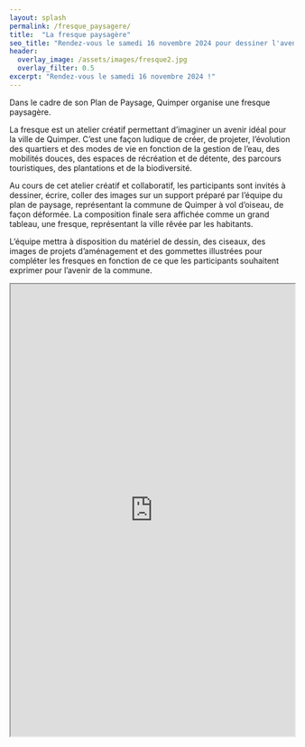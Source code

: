 ```yaml
---
layout: splash
permalink: /fresque_paysagere/
title:  "La fresque paysagère"
seo_title: "Rendez-vous le samedi 16 novembre 2024 pour dessiner l'avenir quimpérois !"
header:
  overlay_image: /assets/images/fresque2.jpg
  overlay_filter: 0.5
excerpt: "Rendez-vous le samedi 16 novembre 2024 !"
---
```


Dans le cadre de son Plan de Paysage, Quimper organise une fresque paysagère. 

La fresque est un atelier créatif permettant d’imaginer un avenir idéal pour la ville de Quimper. 
C’est une façon ludique de créer, de projeter, l’évolution des quartiers et des modes de vie en fonction de la gestion de l’eau, des mobilités douces, des espaces de récréation et de détente, des parcours touristiques, des plantations et de la biodiversité.

Au cours de cet atelier créatif et collaboratif, les participants sont invités à dessiner, écrire, coller des images sur un support préparé par l’équipe du plan de paysage, représentant la commune de Quimper à vol d’oiseau, de façon déformée. La composition finale  sera affichée comme un grand tableau, une fresque, représentant la ville rêvée par les habitants.

L’équipe mettra à disposition du matériel de dessin, des ciseaux, des images de projets d’aménagement et des gommettes illustrées pour compléter les fresques en fonction de ce que les participants souhaitent exprimer pour l’avenir de la commune.

<iframe src="https://framaforms.org/inscriptions-a-la-fresque-paysagere-1722260104" width="100%" height="800" border="0"></iframe>




